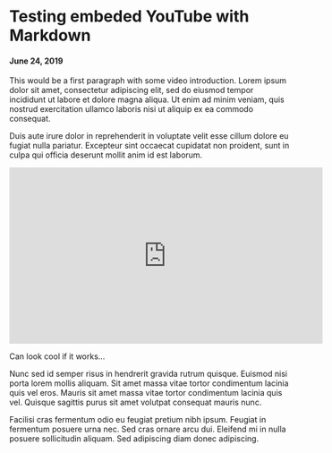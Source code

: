 # Testing embeded YouTube with Markdown
#### June 24, 2019

This would be a first paragraph with some video introduction. Lorem ipsum dolor sit amet, consectetur adipiscing elit, sed do eiusmod tempor incididunt ut labore et dolore magna aliqua. Ut enim ad minim veniam, quis nostrud exercitation ullamco laboris nisi ut aliquip ex ea commodo consequat. 

Duis aute irure dolor in reprehenderit in voluptate velit esse cillum dolore eu fugiat nulla pariatur. Excepteur sint occaecat cupidatat non proident, sunt in culpa qui officia deserunt mollit anim id est laborum.

<iframe width="560" height="315" src="https://www.youtube.com/embed/jVQJ32PzmPM" frameborder="0" allow="accelerometer; autoplay; encrypted-media; gyroscope; picture-in-picture" allowfullscreen></iframe>

Can look cool if it works...

Nunc sed id semper risus in hendrerit gravida rutrum quisque. Euismod nisi porta lorem mollis aliquam. Sit amet massa vitae tortor condimentum lacinia quis vel eros. Mauris sit amet massa vitae tortor condimentum lacinia quis vel. Quisque sagittis purus sit amet volutpat consequat mauris nunc.

Facilisi cras fermentum odio eu feugiat pretium nibh ipsum. Feugiat in fermentum posuere urna nec. Sed cras ornare arcu dui. Eleifend mi in nulla posuere sollicitudin aliquam. Sed adipiscing diam donec adipiscing.